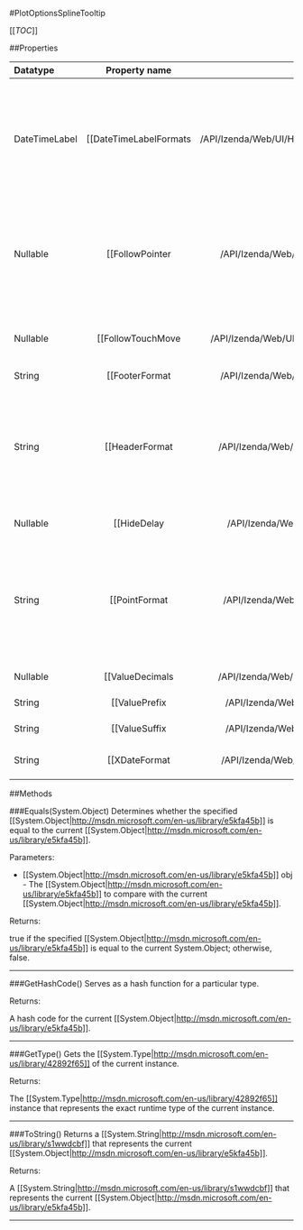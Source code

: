 #PlotOptionsSplineTooltip

[[_TOC_]]

##Properties

|Datatype|Property name|Property description|Default Value|
|:-------|:----------:|:-----------------:|:-----------:|
|DateTimeLabel|[[DateTimeLabelFormats|/API/Izenda/Web/UI/HighCharts/Options/CodeSamples/Izenda_Web_UI_HighCharts_Options_PlotOptionsSplineTooltip_DateTimeLabelFormats]]|<p>For series on a datetime axes, the date format in the tooltip's header will by default be guessed based on the closest data points. This member gives the default string representations used for each unit. For an overview of the replacement codes, see <a href="#Highcharts.dateFormat">dateFormat</a>.</p><p>Defaults to:<pre>{ millisecond: '%H:%M:%S.%L', second: '%H:%M:%S', minute: '%H:%M', hour: '%H:%M', day: '%e. %b', week: '%e. %b', month: '%b \'%y', year: '%Y'}</pre></p>|null|
|Nullable|[[FollowPointer|/API/Izenda/Web/UI/HighCharts/Options/CodeSamples/Izenda_Web_UI_HighCharts_Options_PlotOptionsSplineTooltip_FollowPointer]]|<p>Whether the tooltip should follow the mouse as it moves across columns, pie slices and other point types with an extent. By default it behaves this way for scatter, bubble and pie series by override in the <code>plotOptions</code> for those series types. </p><p>For touch moves to behave the same way, <a href="#tooltip.followTouchMove">followTouchMove</a> must be <code>true</code> also.</p> Default: false |null|
|Nullable|[[FollowTouchMove|/API/Izenda/Web/UI/HighCharts/Options/CodeSamples/Izenda_Web_UI_HighCharts_Options_PlotOptionsSplineTooltip_FollowTouchMove]]| Whether the tooltip should follow the finger as it moves on a touch device. The default value of <code>false</code> causes a touch move to scroll the web page, as is default behaviour on touch devices. Setting it to <code>true</code> may cause the user to be trapped inside the chart and unable to scroll away, so it should be used with care. Default: false |null|
|String|[[FooterFormat|/API/Izenda/Web/UI/HighCharts/Options/CodeSamples/Izenda_Web_UI_HighCharts_Options_PlotOptionsSplineTooltip_FooterFormat]]| A string to append to the tooltip format. Default: false |null|
|String|[[HeaderFormat|/API/Izenda/Web/UI/HighCharts/Options/CodeSamples/Izenda_Web_UI_HighCharts_Options_PlotOptionsSplineTooltip_HeaderFormat]]|<p>The HTML of the tooltip header line. Variables are enclosed by curly brackets. Available variablesare <code>point.key</code>, <code>series.name</code>, <code>series.color</code> and other members from the <code>point</code> and <code>series</code> objects. The <code>point.key</code> variable contains the category name, x value or datetime string depending on the type of axis. For datetime axes, the <code>point.key</code> date format can be set using tooltip.xDateFormat.</p><p>Defaults to <code>&lt;span style='font-size: 10px'&gt;{point.key}&lt;/span&gt;&lt;br/&gt;</code></p>|null|
|Nullable|[[HideDelay|/API/Izenda/Web/UI/HighCharts/Options/CodeSamples/Izenda_Web_UI_HighCharts_Options_PlotOptionsSplineTooltip_HideDelay]]| The number of milliseconds to wait until the tooltip is hidden when mouse out from a point or chart.  Default: 500 |null|
|String|[[PointFormat|/API/Izenda/Web/UI/HighCharts/Options/CodeSamples/Izenda_Web_UI_HighCharts_Options_PlotOptionsSplineTooltip_PointFormat]]|<p>The HTML of the point's line in the tooltip. Variables are enclosed by curly brackets. Available variables are point.x, point.y, series.name and series.color and other properties on the same form. Furthermore, point.y can be extended by the <code>tooltip.yPrefix</code> and <code>tooltip.ySuffix</code> variables. This can also be overridden for each series, which makes it a good hook for displaying units.</p><p>Defaults to <code>&lt;span style='color:{series.color}'&gt;{series.name}&lt;/span&gt;: &lt;b&gt;{point.y}&lt;/b&gt;&lt;br/&gt;</code></p>|null|
|Nullable|[[ValueDecimals|/API/Izenda/Web/UI/HighCharts/Options/CodeSamples/Izenda_Web_UI_HighCharts_Options_PlotOptionsSplineTooltip_ValueDecimals]]| How many decimals to show in each series' y value. This is overridable in each series' tooltip options object. The default is to preserve all decimals. |null|
|String|[[ValuePrefix|/API/Izenda/Web/UI/HighCharts/Options/CodeSamples/Izenda_Web_UI_HighCharts_Options_PlotOptionsSplineTooltip_ValuePrefix]]| A string to prepend to each series' y value. Overridable in each series' tooltip options object. |null|
|String|[[ValueSuffix|/API/Izenda/Web/UI/HighCharts/Options/CodeSamples/Izenda_Web_UI_HighCharts_Options_PlotOptionsSplineTooltip_ValueSuffix]]| A string to append to each series' y value. Overridable in each series' tooltip options object. |null|
|String|[[XDateFormat|/API/Izenda/Web/UI/HighCharts/Options/CodeSamples/Izenda_Web_UI_HighCharts_Options_PlotOptionsSplineTooltip_XDateFormat]]| The format for the date in the tooltip header if the X axis is a datetime axis. The default is a best guess based on the smallest distance between points in the chart. |null|


##Methods

###Equals(System.Object)
Determines whether the specified [[System.Object|http://msdn.microsoft.com/en-us/library/e5kfa45b]] is equal to the current [[System.Object|http://msdn.microsoft.com/en-us/library/e5kfa45b]].

Parameters: 

* [[System.Object|http://msdn.microsoft.com/en-us/library/e5kfa45b]] obj  - The [[System.Object|http://msdn.microsoft.com/en-us/library/e5kfa45b]] to compare with the current [[System.Object|http://msdn.microsoft.com/en-us/library/e5kfa45b]].





Returns:

true if the specified [[System.Object|http://msdn.microsoft.com/en-us/library/e5kfa45b]] is equal to the current System.Object; otherwise, false.


---


###GetHashCode()
 Serves as a hash function for a particular type.  





Returns:

A hash code for the current [[System.Object|http://msdn.microsoft.com/en-us/library/e5kfa45b]].


---


###GetType()
Gets the [[System.Type|http://msdn.microsoft.com/en-us/library/42892f65]] of the current instance.





Returns:

The [[System.Type|http://msdn.microsoft.com/en-us/library/42892f65]] instance that represents the exact runtime type of the current instance.


---


###ToString()
Returns a [[System.String|http://msdn.microsoft.com/en-us/library/s1wwdcbf]] that represents the current [[System.Object|http://msdn.microsoft.com/en-us/library/e5kfa45b]].





Returns:

A [[System.String|http://msdn.microsoft.com/en-us/library/s1wwdcbf]] that represents the current [[System.Object|http://msdn.microsoft.com/en-us/library/e5kfa45b]].


---


